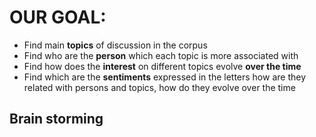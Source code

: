 # OUR GOAL:

- Find main __topics__ of discussion in the corpus
- Find who are the __person__ which each topic is more associated with
- Find how does the __interest__ on different topics evolve __over the time__
- Find which are the __sentiments__ expressed in the letters how are they related with persons and topics, how do they evolve over the time

## Brain storming

